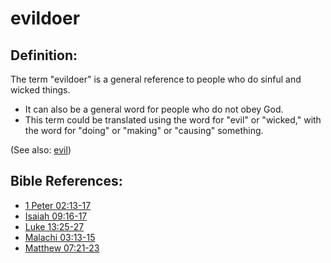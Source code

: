 # evildoer #

## Definition: ##

The term "evildoer" is a general reference to people who do sinful and wicked things.

* It can also be a general word for people who do not obey God.
* This term could be translated using the word for "evil" or "wicked," with the word for "doing" or "making" or "causing" something.

(See also: [evil](../kt/evil.md))

## Bible References: ##

* [1 Peter 02:13-17](en/tn/1pe/help/02/13)
* [Isaiah 09:16-17](en/tn/isa/help/09/16)
* [Luke 13:25-27](en/tn/luk/help/13/25)
* [Malachi 03:13-15](en/tn/mal/help/03/13)
* [Matthew 07:21-23](en/tn/mat/help/07/21)